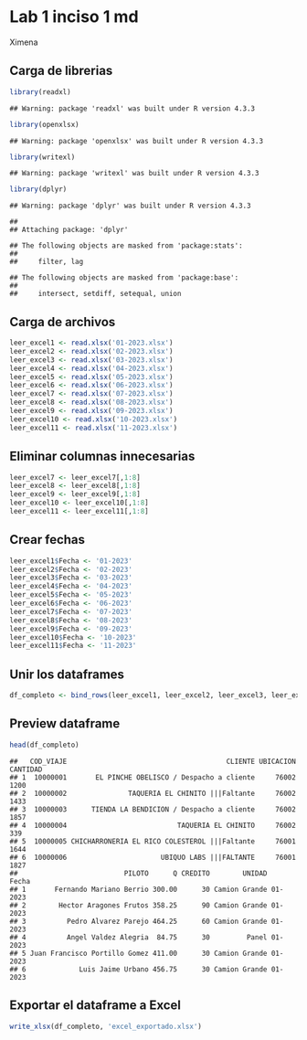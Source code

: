 Lab 1 inciso 1 md
================
Ximena

## Carga de librerias

``` r
library(readxl)
```

    ## Warning: package 'readxl' was built under R version 4.3.3

``` r
library(openxlsx)
```

    ## Warning: package 'openxlsx' was built under R version 4.3.3

``` r
library(writexl)
```

    ## Warning: package 'writexl' was built under R version 4.3.3

``` r
library(dplyr)
```

    ## Warning: package 'dplyr' was built under R version 4.3.3

    ## 
    ## Attaching package: 'dplyr'

    ## The following objects are masked from 'package:stats':
    ## 
    ##     filter, lag

    ## The following objects are masked from 'package:base':
    ## 
    ##     intersect, setdiff, setequal, union

## Carga de archivos

``` r
leer_excel1 <- read.xlsx('01-2023.xlsx')
leer_excel2 <- read.xlsx('02-2023.xlsx')
leer_excel3 <- read.xlsx('03-2023.xlsx')
leer_excel4 <- read.xlsx('04-2023.xlsx')
leer_excel5 <- read.xlsx('05-2023.xlsx')
leer_excel6 <- read.xlsx('06-2023.xlsx')
leer_excel7 <- read.xlsx('07-2023.xlsx')
leer_excel8 <- read.xlsx('08-2023.xlsx')
leer_excel9 <- read.xlsx('09-2023.xlsx')
leer_excel10 <- read.xlsx('10-2023.xlsx')
leer_excel11 <- read.xlsx('11-2023.xlsx')
```

## Eliminar columnas innecesarias

``` r
leer_excel7 <- leer_excel7[,1:8]
leer_excel8 <- leer_excel8[,1:8]
leer_excel9 <- leer_excel9[,1:8]
leer_excel10 <- leer_excel10[,1:8]
leer_excel11 <- leer_excel11[,1:8]
```

## Crear fechas

``` r
leer_excel1$Fecha <- '01-2023'
leer_excel2$Fecha <- '02-2023'
leer_excel3$Fecha <- '03-2023'
leer_excel4$Fecha <- '04-2023'
leer_excel5$Fecha <- '05-2023'
leer_excel6$Fecha <- '06-2023'
leer_excel7$Fecha <- '07-2023'
leer_excel8$Fecha <- '08-2023'
leer_excel9$Fecha <- '09-2023'
leer_excel10$Fecha <- '10-2023'
leer_excel11$Fecha <- '11-2023'
```

## Unir los dataframes

``` r
df_completo <- bind_rows(leer_excel1, leer_excel2, leer_excel3, leer_excel4, leer_excel5, leer_excel6, leer_excel7, leer_excel8, leer_excel9, leer_excel10, leer_excel11)
```

## Preview dataframe

``` r
head(df_completo)
```

    ##   COD_VIAJE                                       CLIENTE UBICACION CANTIDAD
    ## 1  10000001       EL PINCHE OBELISCO / Despacho a cliente     76002     1200
    ## 2  10000002               TAQUERIA EL CHINITO |||Faltante     76002     1433
    ## 3  10000003      TIENDA LA BENDICION / Despacho a cliente     76002     1857
    ## 4  10000004                           TAQUERIA EL CHINITO     76002      339
    ## 5  10000005 CHICHARRONERIA EL RICO COLESTEROL |||Faltante     76001     1644
    ## 6  10000006                       UBIQUO LABS |||FALTANTE     76001     1827
    ##                          PILOTO      Q CREDITO        UNIDAD   Fecha
    ## 1       Fernando Mariano Berrio 300.00      30 Camion Grande 01-2023
    ## 2        Hector Aragones Frutos 358.25      90 Camion Grande 01-2023
    ## 3          Pedro Alvarez Parejo 464.25      60 Camion Grande 01-2023
    ## 4          Angel Valdez Alegria  84.75      30         Panel 01-2023
    ## 5 Juan Francisco Portillo Gomez 411.00      30 Camion Grande 01-2023
    ## 6             Luis Jaime Urbano 456.75      30 Camion Grande 01-2023

## Exportar el dataframe a Excel

``` r
write_xlsx(df_completo, 'excel_exportado.xlsx')
```
